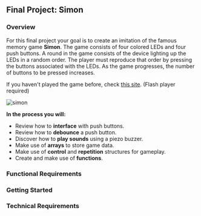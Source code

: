 ## Final Project: Simon

### Overview
For this final project your goal is to create an imitation of the famous memory game **Simon**. The game consists of four colored LEDs and four push buttons. A round in the game consists of the device lighting up the LEDs in a random order. The player must reproduce that order by pressing the buttons associated with the LEDs. As the game progresses, the number of buttons to be pressed increases.  

If you haven't played the game before, check [this site](http://www.freesimon.org). (Flash player required)

![simon](https://github.com/xaviermerino/ECE1552/blob/master/FinalProject/simonSays_bb.png?raw=true)

**In the process you will:**
  * Review how to **interface** with push buttons.
  * Review how to **debounce** a push button.
  * Discover how to **play sounds** using a piezo buzzer.
  * Make use of **arrays** to store game data.
  * Make use of **control** and **repetition** structures for gameplay.
  * Create and make use of **functions**.

### Functional Requirements

### Getting Started

### Technical Requirements
